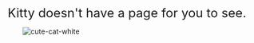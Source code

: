 
<div align="center" style="font-size:25px">Kitty doesn't have a page for you to see. </div>

<div align="center" style="width:200px; height:200px;">
  
![cute-cat-white](https://github.com/cattelia/cattelia.github.io/assets/16729225/324cfaa2-154e-4d38-93c0-444d9aa5e8bc)
  
</div>
